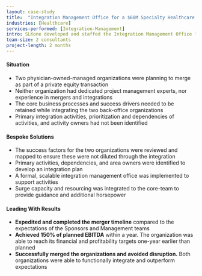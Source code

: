 ```yaml
---
layout: case-study
title:  "Integration Management Office for a $60M Specialty Healthcare Provider"
industries: [Healthcare]
services-performed: [Integration-Management]
intro: SLKone developed and staffed the Integration Management Office for the merger of two like-sized specialty healthcare provider companies with over 25 offices and emerged as the largest provider in the region
team-size: 2 consultants
project-length: 2 months
---
```


#### Situation
- Two physician-owned-managed organizations were planning to merge as part of a private equity transaction
- Neither organization had dedicated project management experts, nor experience in mergers and integrations
- The core business processes and success drivers needed to be retained while integrating the two back-office organizations
- Primary integration activities, prioritization and dependencies of activities, and activity owners had not been identified

#### Bespoke Solutions
- The success factors for the two organizations were reviewed and mapped to ensure these were not diluted through the integration
- Primary activities, dependencies, and area owners were identified to develop an integration plan
- A formal, scalable integration management office was implemented to support activities
- Surge capacity and resourcing was integrated to the core-team to provide guidance and additional horsepower

#### Leading With Results
- **Expedited and completed the merger timeline** compared to the expectations of the Sponsors and Management teams
- **Achieved 150% of planned EBITDA** within a year.  The organization was able to reach its financial and profitability targets one-year earlier than planned
- **Successfully merged the organizations and avoided disruption.**  Both organizations were able to functionally integrate and outperform expectations

